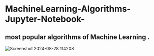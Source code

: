 # MachineLearning-Algorithms-Jupyter-Notebook-

most popular algorithms of  Machine Learning .
----------------------------------
![Screenshot 2024-08-28 114208](https://github.com/user-attachments/assets/0d43d380-e3f6-4426-9994-9aa048be93d7 )
